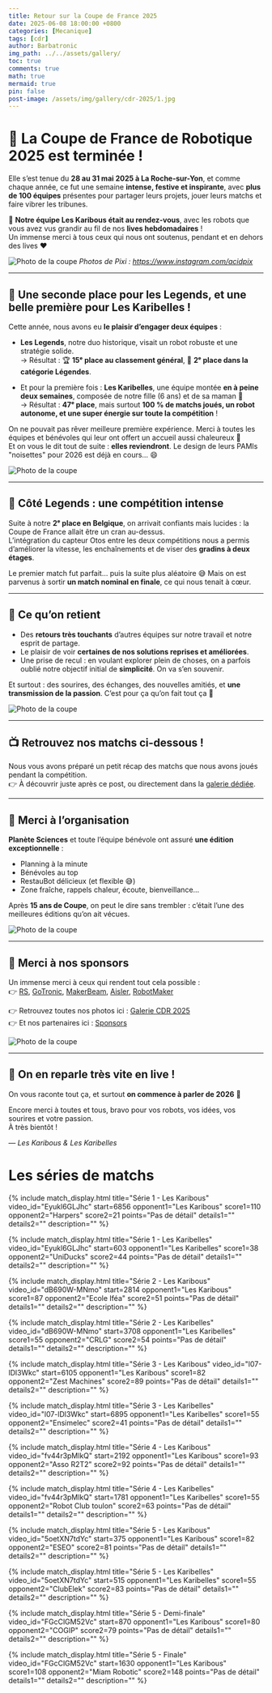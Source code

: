 ```yaml
---
title: Retour sur la Coupe de France 2025
date: 2025-06-08 18:00:00 +0800  
categories: [Mecanique]  
tags: [cdr]  
author: Barbatronic  
img_path: ../../assets/gallery/
toc: true  
comments: true  
math: true  
mermaid: true  
pin: false
post-image: /assets/img/gallery/cdr-2025/1.jpg
---
```


# 🏁 La Coupe de France de Robotique 2025 est terminée !

Elle s’est tenue du **28 au 31 mai 2025 à La Roche-sur-Yon**, et comme chaque année, ce fut une semaine **intense, festive et inspirante**, avec **plus de 100 équipes** présentes pour partager leurs projets, jouer leurs matchs et faire vibrer les tribunes.

🎉 **Notre équipe Les Karibous était au rendez-vous**, avec les robots que vous avez vus grandir au fil de nos **lives hebdomadaires** !  
Un immense merci à tous ceux qui nous ont soutenus, pendant et en dehors des lives ❤️

![Photo de la coupe](../../assets/img/gallery/cdr-2025/4.jpg)
*Photos de Pixi : https://www.instagram.com/acidpix*

---

## 🥈 Une seconde place pour les Legends, et une belle première pour Les Karibelles !

Cette année, nous avons eu **le plaisir d’engager deux équipes** :

- **Les Legends**, notre duo historique, visait un robot robuste et une stratégie solide.  
  → Résultat : 🏆 **15ᵉ place au classement général**, 🥈 **2ᵉ place dans la catégorie Légendes**.

- Et pour la première fois : **Les Karibelles**, une équipe montée **en à peine deux semaines**, composée de notre fille (6 ans) et de sa maman 💪  
  → Résultat : **47ᵉ place**, mais surtout **100 % de matchs joués, un robot autonome, et une super énergie sur toute la compétition** !

On ne pouvait pas rêver meilleure première expérience. Merci à toutes les équipes et bénévoles qui leur ont offert un accueil aussi chaleureux 🧡  
Et on vous le dit tout de suite : **elles reviendront**. Le design de leurs PAMIs "noisettes" pour 2026 est déjà en cours… 😄

![Photo de la coupe](../../assets/img/gallery/cdr-2025/9.jpg)

---

## 🤖 Côté Legends : une compétition intense

Suite à notre **2ᵉ place en Belgique**, on arrivait confiants mais lucides : la Coupe de France allait être un cran au-dessus.  
L’intégration du capteur Otos entre les deux compétitions nous a permis d’améliorer la vitesse, les enchaînements et de viser des **gradins à deux étages**.

Le premier match fut parfait… puis la suite plus aléatoire 😅 Mais on est parvenus à sortir **un match nominal en finale**, ce qui nous tenait à cœur.

---

## 💬 Ce qu’on retient

- Des **retours très touchants** d’autres équipes sur notre travail et notre esprit de partage.
- Le plaisir de voir **certaines de nos solutions reprises et améliorées**.
- Une prise de recul : en voulant explorer plein de choses, on a parfois oublié notre objectif initial de **simplicité**. On va s’en souvenir.

Et surtout : des sourires, des échanges, des nouvelles amitiés, et **une transmission de la passion**. C’est pour ça qu’on fait tout ça 💛

![Photo de la coupe](../../assets/img/gallery/cdr-2025/15.jpg)

---

## 📺 Retrouvez nos matchs ci-dessous !

Nous vous avons préparé un petit récap des matchs que nous avons joués pendant la compétition.  
👉 À découvrir juste après ce post, ou directement dans la [galerie dédiée](../../galleries/cdr-2025/).

---

## 💚 Merci à l’organisation

**Planète Sciences** et toute l’équipe bénévole ont assuré **une édition exceptionnelle** :
- Planning à la minute
- Bénévoles au top
- RestauBot délicieux (et flexible 😅)
- Zone fraîche, rappels chaleur, écoute, bienveillance…

Après **15 ans de Coupe**, on peut le dire sans trembler : c’était l’une des meilleures éditions qu’on ait vécues.

![Photo de la coupe](../../assets/img/gallery/cdr-2025/25.jpg)

---

## 🧡 Merci à nos sponsors

Un immense merci à ceux qui rendent tout cela possible :  
👉 [RS](https://fr.rs-online.com/web/), [GoTronic](https://www.gotronic.fr), [MakerBeam](https://www.makerbeam.com), [Aisler](https://aisler.net), [RobotMaker](https://www.robot-maker.com)

👉 Retrouvez toutes nos photos ici : [Galerie CDR 2025](../../galleries/cdr-2025/)  
👉 Et nos partenaires ici : [Sponsors](https://leskaribous.fr/sponsors/)

![Photo de la coupe](../../assets/img/gallery/cdr-2025/23.jpg)

---

## 🎥 On en reparle très vite en live !

On vous raconte tout ça, et surtout **on commence à parler de 2026** 👀

Encore merci à toutes et tous, bravo pour vos robots, vos idées, vos sourires et votre passion.  
À très bientôt !

— *Les Karibous & Les Karibelles*


# Les séries de matchs

{% include match_display.html 
title="Série 1 - Les Karibous" 
video_id="Eyukl6GLJhc" 
start=6856
opponent1="Les Karibous" 
score1=110
opponent2="Harpers"
score2=21
points="Pas de détail"
details1=""
details2=""
description=""
%}

{% include match_display.html 
title="Série 1 - Les Karibelles" 
video_id="Eyukl6GLJhc" 
start=603
opponent1="Les Karibelles" 
score1=38
opponent2="UniDucks"
score2=44
points="Pas de détail"
details1=""
details2=""
description=""
%}

{% include match_display.html 
title="Série 2 - Les Karibous" 
video_id="dB690W-MNmo" 
start=2814
opponent1="Les Karibous" 
score1=87
opponent2="Ecole Iféa"
score2=51
points="Pas de détail"
details1=""
details2=""
description=""
%}

{% include match_display.html 
title="Série 2 - Les Karibelles" 
video_id="dB690W-MNmo" 
start=3708
opponent1="Les Karibelles" 
score1=55
opponent2="CRLG"
score2=54
points="Pas de détail"
details1=""
details2=""
description=""
%}

{% include match_display.html 
title="Série 3 - Les Karibous" 
video_id="l07-lDl3Wkc" 
start=6105
opponent1="Les Karibous" 
score1=82
opponent2="Zest Machines"
score2=89
points="Pas de détail"
details1=""
details2=""
description=""
%}

{% include match_display.html 
title="Série 3 - Les Karibelles" 
video_id="l07-lDl3Wkc" 
start=6895
opponent1="Les Karibelles" 
score1=55
opponent2="Ensimelec"
score2=41
points="Pas de détail"
details1=""
details2=""
description=""
%}

{% include match_display.html 
title="Série 4 - Les Karibous" 
video_id="fv44r3pMlkQ" 
start=2192
opponent1="Les Karibous" 
score1=93
opponent2="Asso R2T2"
score2=92
points="Pas de détail"
details1=""
details2=""
description=""
%}

{% include match_display.html 
title="Série 4 - Les Karibelles" 
video_id="fv44r3pMlkQ" 
start=1781
opponent1="Les Karibelles" 
score1=55
opponent2="Robot Club toulon"
score2=63
points="Pas de détail"
details1=""
details2=""
description=""
%}

{% include match_display.html 
title="Série 5 - Les Karibous" 
video_id="5oetXN7tdYc" 
start=375
opponent1="Les Karibous" 
score1=82
opponent2="ESEO"
score2=81
points="Pas de détail"
details1=""
details2=""
description=""
%}

{% include match_display.html 
title="Série 5 - Les Karibelles" 
video_id="5oetXN7tdYc" 
start=515
opponent1="Les Karibelles" 
score1=55
opponent2="ClubElek"
score2=83
points="Pas de détail"
details1=""
details2=""
description=""
%}

{% include match_display.html 
title="Série 5 - Demi-finale" 
video_id="FGcClGM52Vc" 
start=870
opponent1="Les Karibous" 
score1=80
opponent2="COGIP"
score2=79
points="Pas de détail"
details1=""
details2=""
description=""
%}

{% include match_display.html 
title="Série 5 - Finale" 
video_id="FGcClGM52Vc" 
start=1630
opponent1="Les Karibous" 
score1=108
opponent2="Miam Robotic"
score2=148
points="Pas de détail"
details1=""
details2=""
description=""
%}
